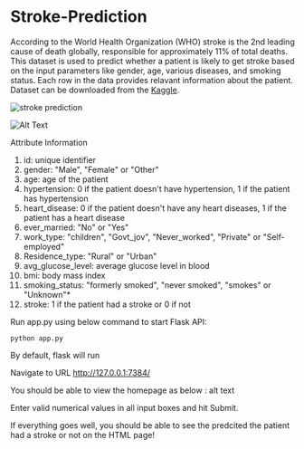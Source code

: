 # Stroke-Prediction
According to the World Health Organization (WHO) stroke is the 2nd leading cause of death globally, responsible for approximately 11% of total deaths.
This dataset is used to predict whether a patient is likely to get stroke based on the input parameters like gender, age, various diseases, and smoking status. Each row in the data provides relavant information about the patient.
Dataset can be downloaded from the [Kaggle](https://www.kaggle.com/fedesoriano/stroke-prediction-dataset).

![stroke prediction](https://www.google.com/url?sa=i&url=https%3A%2F%2Fwww.kaggle.com%2Ffedesoriano%2Fstroke-prediction-dataset%2Fcode&psig=AOvVaw32ovYkfQMouWZp1ZYFg86B&ust=1634392060194000&source=images&cd=vfe&ved=0CAsQjRxqFwoTCND9_oTHzPMCFQAAAAAdAAAAABAD)

![Alt Text](https://c.tenor.com/XX2n35R7YCoAAAAC/aneurysm-hhhhomeboyyyy.gif)

Attribute Information
1) id: unique identifier
2) gender: "Male", "Female" or "Other"
3) age: age of the patient
4) hypertension: 0 if the patient doesn't have hypertension, 1 if the patient has hypertension
5) heart_disease: 0 if the patient doesn't have any heart diseases, 1 if the patient has a heart disease
6) ever_married: "No" or "Yes"
7) work_type: "children", "Govt_jov", "Never_worked", "Private" or "Self-employed"
8) Residence_type: "Rural" or "Urban"
9) avg_glucose_level: average glucose level in blood
10) bmi: body mass index
11) smoking_status: "formerly smoked", "never smoked", "smokes" or "Unknown"*
12) stroke: 1 if the patient had a stroke or 0 if not

Run app.py using below command to start Flask API:
```
python app.py
```
By default, flask will run

Navigate to URL http://127.0.0.1:7384/

You should be able to view the homepage as below : alt text

Enter valid numerical values in all  input boxes and hit Submit.

If everything goes well, you should be able to see the predcited the patient had a stroke or not on the HTML page! 
